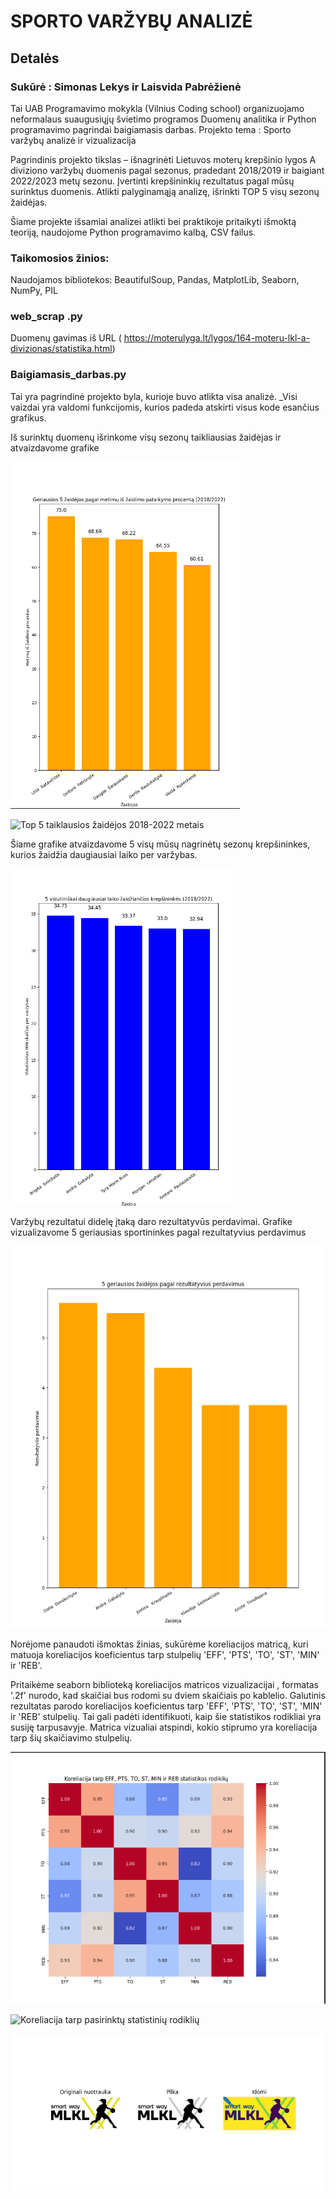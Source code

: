 # SPORTO VARŽYBŲ ANALIZĖ

## Detalės

### Sukūrė : Simonas Lekys ir Laisvida Pabrėžienė

Tai UAB Programavimo mokykla (Vilnius Coding school) organizuojamo neformalaus suaugusiųjų švietimo
programos Duomenų analitika ir Python programavimo pagrindai baigiamasis darbas.
Projekto tema : Sporto varžybų analizė ir vizualizacija

Pagrindinis projekto tikslas – išnagrinėti Lietuvos moterų krepšinio lygos A diviziono varžybų duomenis
pagal sezonus, pradedant 2018/2019 ir baigiant 2022/2023 metų sezonu.
Įvertinti krepšininkių  rezultatus pagal mūsų surinktus duomenis.
Atlikti palyginamąją analizę, išrinkti TOP 5 visų sezonų žaidėjas.

Šiame projekte išsamiai analizei atlikti bei praktikoje pritaikyti išmoktą teoriją, naudojome Python
programavimo kalbą, CSV failus.

### Taikomosios žinios:
Naudojamos bibliotekos: BeautifulSoup, Pandas, MatplotLib, Seaborn, NumPy, PIL

### web_scrap .py 

Duomenų gavimas iš URL ( https://moterulyga.lt/lygos/164-moteru-lkl-a-divizionas/statistika.html)

### Baigiamasis_darbas.py

Tai yra pagrindinė projekto byla, kurioje buvo atlikta visa analizė. _Visi vaizdai yra valdomi funkcijomis, kurios
padeda atskirti visus kode esančius grafikus.


Iš surinktų duomenų išrinkome visų sezonų taikliausias žaidėjas ir atvaizdavome grafike

![Top 5 taiklausios žaidėjos 2018-2022 metais](https://github.com/Laisvida/Final_project/blob/main/Top%205%20pagal%20metim%C5%B3%20pataikymo%20procent%C4%85.PNG)

![Top 5 taiklausios žaidėjos 2018-2022 metais](./main/Top%205%20pagal%20metim%C5%B3%20pataikymo%20procent%C4%85.PNG)

Šiame grafike atvaizdavome 5 visų mūsų nagrinėtų sezonų krepšininkes, kurios žaidžia daugiausiai laiko per varžybas.

![Top 5 daugiausia laiko žaidžiančios žaidėjos](https://github.com/Laisvida/Final_project/blob/main/Top%205%20daugiausiai%20laiko%20%C5%BEaid%C5%BEian%C4%8Dios%20krep%C5%A1inink%C4%97s.PNG)


Varžybų rezultatui didelę įtaką daro rezultatyvūs perdavimai. Grafike vizualizavome 5 geriausias sportininkes pagal rezultatyvius perdavimus 


![Top 5 pagal rezultatyvius perdavimus](https://github.com/Laisvida/Final_project/blob/main/Top_5_pagal_rezultatyvius_perdavimus.png)


Norėjome panaudoti išmoktas žinias, sukūrėme koreliacijos matricą, kuri matuoja koreliacijos koeficientus tarp stulpelių 'EFF', 'PTS', 'TO', 'ST', 'MIN' ir 'REB'.

Pritaikėme seaborn biblioteką koreliacijos matricos vizualizacijai , formatas '.2f' nurodo, kad skaičiai bus rodomi su dviem skaičiais po kablelio.
Galutinis rezultatas parodo koreliacijos koeficientus tarp 'EFF', 'PTS', 'TO', 'ST', 'MIN' ir 'REB' stulpelių. Tai gali padėti identifikuoti, kaip šie statistikos rodikliai yra susiję tarpusavyje.
Matrica vizualiai atspindi, kokio stiprumo yra koreliacija tarp šių skaičiavimo stulpelių.


![Koreliacija tarp pasirinktų statistinių rodiklių](https://github.com/Laisvida/Final_project/blob/main/Koreliacija%20tarp%20pasirinkt%C5%B3%20statistini%C5%B3%20rodikli%C5%B3.PNG)

![Koreliacija tarp pasirinktų statistinių rodiklių](./main/Koreliacija%20tarp%20pasirinkt%C5%B3%20statistini%C5%B3%20rodikli%C5%B3.PNG)





![Logotipas](https://github.com/Laisvida/Final_project/blob/main/Logo.PNG)







